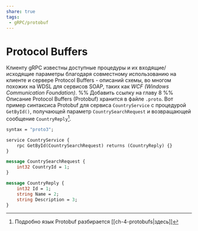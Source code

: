 ```yaml
---
share: true
tags:
 - gRPC/protobuf
---
```

# Protocol Buffers
Клиенту gRPC известны доступные процедуры и их входящие/исходящие параметры благодаря совместному использованию на клиенте и сервере Protocol Buffers - описаний схемы, во многом похожих на WDSL для сервисов SOAP, таких как *WCF (Windows Communication Foundation)*. %% Добавить ссылку на главу 8 %%
Описание Protocol Buffers (Protobuf) хранится в файле `.proto`. Вот пример синтаксиса Protobuf для сервиса `CountryService` с процедурой `GetById()`, получающей параметр `CountrySearchRequest` и возвращающей сообщение `CountryReply`[^1]. 
```protobuf
syntax = "proto3";

service CountryService {
	rpc GetById(CountrySearchRequest) returns (CountryReply) {}
}

message CountrySearchRequest {
	int32 CountryId = 1;
}

message CountryReply {
	int32 Id = 1;
	string Name = 2;
	string Description = 3;
}
```

[^1]: Подробно язык Protobuf разбирается [[ch-4-protobufs|здесь]]